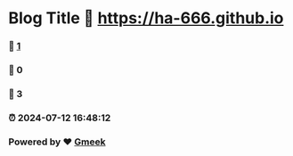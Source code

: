 # Blog Title :link: https://ha-666.github.io 
### :page_facing_up: [1](https://ha-666.github.io/tag.html) 
### :speech_balloon: 0 
### :hibiscus: 3 
### :alarm_clock: 2024-07-12 16:48:12 
### Powered by :heart: [Gmeek](https://github.com/Meekdai/Gmeek)
